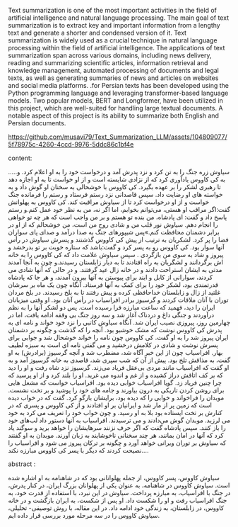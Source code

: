 Text summarization is one of the most important activities in the field of artificial intelligence and natural language processing. The main goal of text summarization is to extract key and important information from a lengthy text and generate a shorter and condensed version of it. Text summarization is widely used as a crucial technique in natural language processing within the field of artificial intelligence. The applications of text summarization span across various domains, including news delivery, reading and summarizing scientific articles, information retrieval and knowledge management, automated processing of documents and legal texts, as well as generating summaries of news and articles on websites and social media platforms.
.for Persian texts has been developed using the Python programming language and leveraging transformer-based language models. Two popular models, BERT and Longformer, have been utilized in this project, which are well-suited for handling large textual documents. A notable aspect of this project is its ability to summarize both English and Persian documents.




https://github.com/musavi79/Text_Summarization_LLM/assets/104809077/5f78975c-4260-4ccd-9976-5ddc86c1bf4e



content: 

.....سیاوش زره جنگ را به تن کرد و نزد پدرش آمد و درخواست خود را به او اعلام کرد. و به کی کاووس یادآوری کرد که  از نژادی شایسته است و از او خواست تا به او اجازه دهد تا رهبری لشکر را بر عهده بگیرد. کی کاووس با خوشحالی به سخنان او گوش داد و به خواسته های او رضایت داد. سپس قاصدانی نزد رستم فرستاد و رستم را فرمانده جنگ خواست و از او درخواست کرد تا از سیاوش مراقبت کند. کی کاووس به پهلوانش گفت:اگر مراقب او هستی، می‌توانم بخوابم، اما اگر نه، من به نظر خود عمل کنم.و رستم پاسخ داد و گفت: ای پادشاه، من بنده تو هستم و بر من واجب است که هر چه تو خواهی را انجام دهم. سیاوش نور قلب من و شادی روح من است، من خوشحالم که از او در برابر دشمنان محافظت کنم.»پس شیپورهای جنگ به صدا درآمد و صدای پای سواران فضا را پر کرد. لشکریان به ترتیب از پیش کی کاووس گذشتند و پسرش سیاوش در رأس آنها سوار بود. کی کاووس رو به پسر کرد و گفت:باشد که ستاره خوبت بر تو بدرخشد و پیروز و شاد به سوی من بازگردی .
سپس سیاوش علامت داد که کی کاووس را به خانه اش برگردانند و لشگریان به راه افتادند تا به دیار زابلستان رسیدند.و چون به آنجا آمدند مدتی به ایشان استراحت دادند و در خانه زال عید گرفتند. و در حالی که آنها شادی می کردند، سوارانی از کابل و ایند برای پیوستن به آنها بیرون آمدند، و هر جا که پادشاه قدرتمندی بود، لشکر خود را برای کمک به آنها فرستاد. آنگاه چون یک ماه بر سرشان غلتید از زال و زابلستان خداحافظی کرده و پیش رفتند تا به بلخ رسیدند. در بلخ مردان توران با آنان ملاقات کردند و گرسیوز برادر افراسیاب در رأس آنان بود. او وقتی میزبانان ایران را دید، فهمید که ساعت مبارزه فرا رسیده است. پس دو لشکر آنها را به نظم درآوردند و جنگی داغ و دردناک آغاز شد و سه روز جنگ بی وقفه ادامه یافت، اما در چهارمین روز، پیروزی نصیب ایران شد. آنگاه سیاوش کاتبی را نزد خود خواند و نامه ای به پدرش کی کاووس نوشت که مشک خوشبو بود. آنچه را که گذشت و چگونه بر دشمنان ایران پیروز شد را به او گفت. کی کاووس چون نامه را خواند خوشحال شد و جوابی برای پسرش نوشت و شادی در کلامش درخشید و می گفتی نامه ای است به سبزه لطیف بهار.
افراسیاب چون از این خبر آگاه شد، مضطرب شد و آنچه گرسیوز (برادرش) به او گفت، به مذاقش تلخ بود. پیش از آن که شب سپری شد، قاصدی به خانه گرسیوز آمد و به او گفت که افراسیاب مانند مردی بی‌عقل فریاد می‌زند. گرسیوز نزد شاه رفت و او را دید که بر کف اتاقش دراز کشیده و از غم و اندوه می غرید. او را بلند کرد و از او پرسید که چرا چنین فریاد زد. گویا افراسیاب خوابی دیده بود.
افراسیاب خواست که مشعل هایی برای روشن کردن تاریکی به درون بیاورند و جامه های خود را پوشید و بر تخت نشست. موبدان را فراخواند و خوابی را که دیده بود، برایشان بازگو کرد. گفت که در خواب دیده است که زمین پر از مار شد و ایرانیان بر او افتادند و از کی کاووس و پسری که در کنارش بر تخت ایستاده بود بلا به او رسید. و چون خواب خود را تعریف می کرد به خود می لرزید.
موبدان گوش می‌دادند و می ترسیدند. افراسیاب به آنها دستور داد لب‌های خود را باز کنند. سپس پادشاه گفت که اگر حرف نزنند سرهایشان را خواهد برید و سوگند یاد کرد که آنها در امان بمانند، هر چند سخنانی ناخوشایند به زبان آورند. موبدان به او گفتند که سیاوش بر توران ویرانی خواهد آورد و چگونه بر ترکان پیروز می شود و افراسیاب را نصیحت کردند که دیگر با پسر کی کاووس مبارزه نکند….

abstract :

سیاوش کاووس، پسر کاووس، از جمله پهلوانانی بود که در شاهنامه به او اشاره شده است. سیاوش کاووس در شاهنامه، به عنوان یکی از پهلوانان بزرگ ایران، در کنار پدرش، در جنگ با افراسیاب، به مبارزه پرداخت. سیاوش در این نبرد، با استفاده از قدرت خود، به جنگ افراسياب رفت و او را شکست داد. او پس از شکست، به ایران بازگشت و در خانه کاووس، در زابلستان، به زندگی خود ادامه داد. در این مقاله، با روش توصیفی- تحلیلی، سیاوش کاووس را در سه مرحله مورد بررسی قرار داده ایم.

